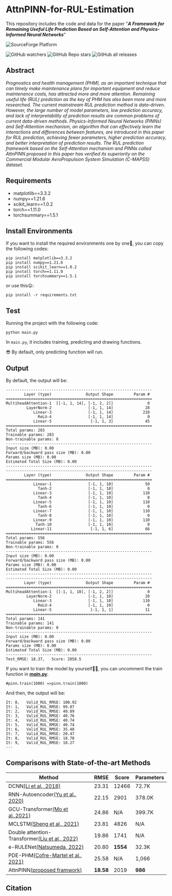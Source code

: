 # AttnPINN-for-RUL-Estimation
This repository includes the code and data for the paper "_**A Framework for Remaining Useful Life Prediction Based on Self-Attention and Physics-Informed Neural Networks**_"

![SourceForge Platform](https://img.shields.io/sourceforge/platform/python?color=python&label=python&logo=python)

![GitHub watchers](https://img.shields.io/github/watchers/XinyuanLiao/AttnPINN-for-RUL-Estimation?style=social)
![GitHub Repo stars](https://img.shields.io/github/stars/XinyuanLiao/AttnPINN-for-RUL-Estimation?style=social)
![GitHub all releases](https://img.shields.io/github/downloads/XinyuanLiao/AttnPINN-for-RUL-Estimation/total?style=social)
## Abstract
_Prognostics and health management (PHM), as an important technique that can timely make maintenance plans for important equipment and reduce maintenance costs, has attracted more and more attention. Remaining useful life (RUL) prediction as the key of PHM has also been more and more researched. The current mainstream RUL prediction method is data-driven. However, the large number of model parameters, low prediction accuracy, and lack of interpretability of prediction results are common problems of current data-driven methods. Physics-Informed Neural Networks (PINNs) and Self-Attention mechanism, an algorithm that can effectively learn the interactions and differences between features, are introduced in this paper for RUL prediction, achieving fewer parameters, higher prediction accuracy, and better interpretation of prediction results. The RUL prediction framework based on the Self-Attention mechanism and PINNs called AttnPINN proposed in this paper has verified its superiority on the Commercial Modular AeroPropulsion System Simulation (C-MAPSS) dataset._

## Requirements
* matplotlib==3.3.2
* numpy==1.21.6
* scikit_learn==1.0.2
* torch==1.11.0
* torchsummary==1.5.1
## Install Environments
If you want to install the required environments one by one:thinking:, you can copy the following codes:
```
pip install matplotlib==3.3.2
pip install numpy==1.21.6
pip install scikit_learn==1.0.2
pip install torch==1.11.0
pip install torchsummary==1.5.1
```
or use this:stuck_out_tongue::
```
pip install -r requirements.txt
```
## Test
Running the project with the following code:
```
python main.py
```
In `main.py`, it includes training, predicting and drawing functions.

:sunglasses: By default, only predicting function will run.

## Output

By default, the output will be:

```
----------------------------------------------------------------
        Layer (type)               Output Shape         Param #
================================================================
MultiheadAttention-1  [[-1, 1, 14], [-1, 2, 2]]               0
         LayerNorm-2                [-1, 1, 14]              28
            Linear-3                [-1, 1, 14]             210
              ReLU-4                [-1, 1, 14]               0
            Linear-5                 [-1, 1, 3]              45
================================================================
Total params: 283
Trainable params: 283
Non-trainable params: 0
----------------------------------------------------------------
Input size (MB): 0.00
Forward/backward pass size (MB): 0.00
Params size (MB): 0.00
Estimated Total Size (MB): 0.00
----------------------------------------------------------------
----------------------------------------------------------------
        Layer (type)               Output Shape         Param #
================================================================
            Linear-1                [-1, 1, 10]              50
              Tanh-2                [-1, 1, 10]               0
            Linear-3                [-1, 1, 10]             110
              Tanh-4                [-1, 1, 10]               0
            Linear-5                [-1, 1, 10]             110
              Tanh-6                [-1, 1, 10]               0
            Linear-7                [-1, 1, 10]             110
              Tanh-8                [-1, 1, 10]               0
            Linear-9                [-1, 1, 10]             110
             Tanh-10                [-1, 1, 10]               0
           Linear-11                 [-1, 1, 6]              66
================================================================
Total params: 556
Trainable params: 556
Non-trainable params: 0
----------------------------------------------------------------
Input size (MB): 0.00
Forward/backward pass size (MB): 0.00
Params size (MB): 0.00
Estimated Total Size (MB): 0.00
----------------------------------------------------------------
----------------------------------------------------------------
        Layer (type)               Output Shape         Param #
================================================================
MultiheadAttention-1  [[-1, 1, 10], [-1, 2, 2]]               0
         LayerNorm-2                [-1, 1, 10]              20
            Linear-3                [-1, 1, 10]             110
              ReLU-4                [-1, 1, 10]               0
            Linear-5                 [-1, 1, 1]              11
================================================================
Total params: 141
Trainable params: 141
Non-trainable params: 0
----------------------------------------------------------------
Input size (MB): 0.00
Forward/backward pass size (MB): 0.00
Params size (MB): 0.00
Estimated Total Size (MB): 0.00
----------------------------------------------------------------
Test_RMSE: 18.37,   Score: 2058.5
```

If you want to train the model by yourself:hammer::hammer:, you can uncomment the train function in _**[main.py](https://github.com/XinyuanLiao/AttnPINN-for-RUL-Estimation/blob/main/main.py)**_.

```
#pinn.train(1000) =>pinn.train(1000)
```

And then, the output will be:

```
It: 0,   Valid_RUL_RMSE: 100.92
It: 1,   Valid_RUL_RMSE: 99.87
It: 2,   Valid_RUL_RMSE: 40.89
It: 3,   Valid_RUL_RMSE: 40.76
It: 4,   Valid_RUL_RMSE: 40.74
It: 5,   Valid_RUL_RMSE: 40.74
It: 6,   Valid_RUL_RMSE: 35.48
It: 7,   Valid_RUL_RMSE: 20.47
It: 8,   Valid_RUL_RMSE: 18.70
It: 9,   Valid_RUL_RMSE: 18.27
···
```

## Comparisons with State-of-the-art Methods
|Method|RMSE|Score|Parameters|
|-|-|-|-|
|DCNN[(Li et al., 2018)](https://www.sciencedirect.com/science/article/pii/S0951832017307779)|23.31|12466|72.7K|
RNN-Autoencoder[(Yu et al.. 2020)](https://www.sciencedirect.com/science/article/pii/S0951832019307902)|22.15|2901|378.0K
GCU-Transformer[(Mo et al.,2021)](https://link.springer.com/article/10.1007/s10845-021-01750-x)|24.86|N/A|399.7K
MCLSTM[(Sheng et al., 2021)](https://www.sciencedirect.com/science/article/pii/S0951832021004439)|23.81|4826|N/A
Double attention-Transformer[(Liu et al., 2022)](https://www.sciencedirect.com/science/article/pii/S0951832022000102)|19.86|1741|N/A
e-RULENet[(Natsumeda, 2022)](https://ieeexplore.ieee.org/abstract/document/9905797/)|20.80|**1554**|32.3K
PDE-PHM[(Cofre-Martel et al., 2021)](https://www.hindawi.com/journals/sv/2021/9937846/)|25.58|N/A|1,066
AttnPINN[(proposed framwork)]()|**18.58**|2019|**986**
## Citation
